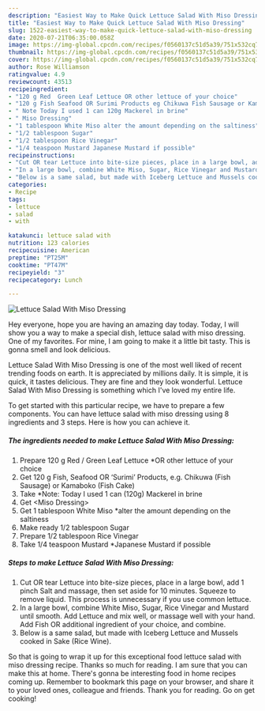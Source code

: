 ```yaml
---
description: "Easiest Way to Make Quick Lettuce Salad With Miso Dressing"
title: "Easiest Way to Make Quick Lettuce Salad With Miso Dressing"
slug: 1522-easiest-way-to-make-quick-lettuce-salad-with-miso-dressing
date: 2020-07-21T06:35:00.058Z
image: https://img-global.cpcdn.com/recipes/f0560137c51d5a39/751x532cq70/lettuce-salad-with-miso-dressing-recipe-main-photo.jpg
thumbnail: https://img-global.cpcdn.com/recipes/f0560137c51d5a39/751x532cq70/lettuce-salad-with-miso-dressing-recipe-main-photo.jpg
cover: https://img-global.cpcdn.com/recipes/f0560137c51d5a39/751x532cq70/lettuce-salad-with-miso-dressing-recipe-main-photo.jpg
author: Rose Williamson
ratingvalue: 4.9
reviewcount: 43513
recipeingredient:
- "120 g Red  Green Leaf Lettuce OR other lettuce of your choice"
- "120 g Fish Seafood OR Surimi Products eg Chikuwa Fish Sausage or Kamaboko Fish Cake"
- " Note Today I used 1 can 120g Mackerel in brine"
- " Miso Dressing"
- "1 tablespoon White Miso alter the amount depending on the saltiness"
- "1/2 tablespoon Sugar"
- "1/2 tablespoon Rice Vinegar"
- "1/4 teaspoon Mustard Japanese Mustard if possible"
recipeinstructions:
- "Cut OR tear Lettuce into bite-size pieces, place in a large bowl, add 1 pinch Salt and massage, then set aside for 10 minutes. Squeeze to remove liquid. This process is unnecessary if you use common lettuce."
- "In a large bowl, combine White Miso, Sugar, Rice Vinegar and Mustard until smooth. Add Lettuce and mix well, or massage well with your hand. Add Fish OR additional ingredient of your choice, and combine."
- "Below is a same salad, but made with Iceberg Lettuce and Mussels cooked in Sake (Rice Wine)."
categories:
- Recipe
tags:
- lettuce
- salad
- with

katakunci: lettuce salad with 
nutrition: 123 calories
recipecuisine: American
preptime: "PT25M"
cooktime: "PT47M"
recipeyield: "3"
recipecategory: Lunch

---
```



![Lettuce Salad With Miso Dressing](https://img-global.cpcdn.com/recipes/f0560137c51d5a39/751x532cq70/lettuce-salad-with-miso-dressing-recipe-main-photo.jpg)

Hey everyone, hope you are having an amazing day today. Today, I will show you a way to make a special dish, lettuce salad with miso dressing. One of my favorites. For mine, I am going to make it a little bit tasty. This is gonna smell and look delicious.

Lettuce Salad With Miso Dressing is one of the most well liked of recent trending foods on earth. It is appreciated by millions daily. It is simple, it is quick, it tastes delicious. They are fine and they look wonderful. Lettuce Salad With Miso Dressing is something which I've loved my entire life.




To get started with this particular recipe, we have to prepare a few components. You can have lettuce salad with miso dressing using 8 ingredients and 3 steps. Here is how you can achieve it.

<!--inarticleads1-->

##### The ingredients needed to make Lettuce Salad With Miso Dressing:

1. Prepare 120 g Red / Green Leaf Lettuce *OR other lettuce of your choice
1. Get 120 g Fish, Seafood OR ‘Surimi’ Products, e.g. Chikuwa (Fish Sausage) or Kamaboko (Fish Cake)
1. Take  *Note: Today I used 1 can (120g) Mackerel in brine
1. Get  &lt;Miso Dressing&gt;
1. Get 1 tablespoon White Miso *alter the amount depending on the saltiness
1. Make ready 1/2 tablespoon Sugar
1. Prepare 1/2 tablespoon Rice Vinegar
1. Take 1/4 teaspoon Mustard *Japanese Mustard if possible




<!--inarticleads2-->

##### Steps to make Lettuce Salad With Miso Dressing:

1. Cut OR tear Lettuce into bite-size pieces, place in a large bowl, add 1 pinch Salt and massage, then set aside for 10 minutes. Squeeze to remove liquid. This process is unnecessary if you use common lettuce.
1. In a large bowl, combine White Miso, Sugar, Rice Vinegar and Mustard until smooth. Add Lettuce and mix well, or massage well with your hand. Add Fish OR additional ingredient of your choice, and combine.
1. Below is a same salad, but made with Iceberg Lettuce and Mussels cooked in Sake (Rice Wine).




So that is going to wrap it up for this exceptional food lettuce salad with miso dressing recipe. Thanks so much for reading. I am sure that you can make this at home. There's gonna be interesting food in home recipes coming up. Remember to bookmark this page on your browser, and share it to your loved ones, colleague and friends. Thank you for reading. Go on get cooking!
